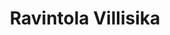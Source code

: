 ---
title: Ravintola Villisika
ravintola: ye
ruka: ye
slug: https://www.ravintolapiste.fi/villisika-ruka/
kuvaus: Sikamaisen hyvä ravintola
update: 2022-02-11-12:14
image01: ../images/villisika.png
---